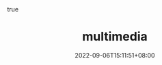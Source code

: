 ---
title: "multimedia"
date: 2022-09-06T15:11:51+08:00
draft: false
math: true
description: "This is meta description"
---